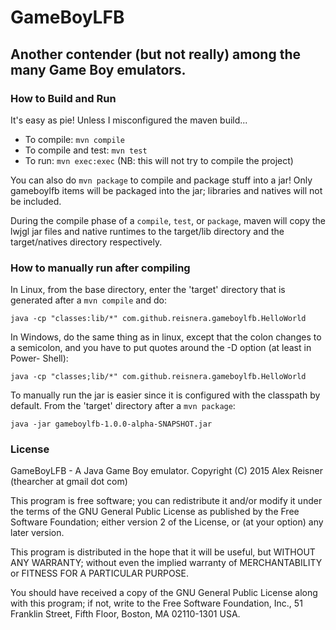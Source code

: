 # GameBoyLFB
## Another contender (but not really) among the many Game Boy emulators.

### How to Build and Run
It's easy as pie! Unless I misconfigured the maven build...

- To compile: `mvn compile`
- To compile and test: `mvn test`
- To run: `mvn exec:exec` (NB: this will not try to compile the project)

You can also do `mvn package` to compile and package stuff into a jar! Only
gameboylfb items will be packaged into the jar; libraries and natives will not
be included.

During the compile phase of a `compile`, `test`, or `package`, maven will
copy the lwjgl jar files and native runtimes to the target/lib directory and
the target/natives directory respectively.

### How to manually run after compiling
In Linux, from the base directory, enter the 'target' directory that is
generated after a `mvn compile` and do:

`java -cp "classes:lib/*" com.github.reisnera.gameboylfb.HelloWorld`

In Windows, do the same thing as in linux, except that the colon changes to a
semicolon, and you have to put quotes around the -D option (at least in Power-
Shell):

`java -cp "classes;lib/*" com.github.reisnera.gameboylfb.HelloWorld`

To manually run the jar is easier since it is configured with the classpath by
default. From the 'target' directory after a `mvn package`:

`java -jar gameboylfb-1.0.0-alpha-SNAPSHOT.jar`

### License
 GameBoyLFB - A Java Game Boy emulator.
 Copyright (C) 2015 Alex Reisner (thearcher at gmail dot com)

 This program is free software; you can redistribute it and/or modify
 it under the terms of the GNU General Public License as published by
 the Free Software Foundation; either version 2 of the License, or
 (at your option) any later version.

 This program is distributed in the hope that it will be useful,
 but WITHOUT ANY WARRANTY; without even the implied warranty of
 MERCHANTABILITY or FITNESS FOR A PARTICULAR PURPOSE.

 You should have received a copy of the GNU General Public License along
 with this program; if not, write to the Free Software Foundation, Inc.,
 51 Franklin Street, Fifth Floor, Boston, MA 02110-1301 USA.

